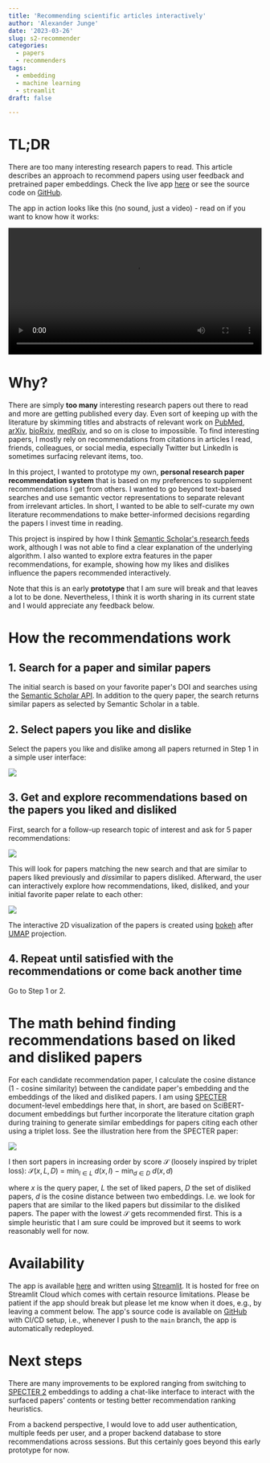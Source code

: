 ```yaml
---
title: 'Recommending scientific articles interactively'
author: 'Alexander Junge'
date: '2023-03-26'
slug: s2-recommender
categories:
  - papers
  - recommenders
tags:
  - embedding
  - machine learning
  - streamlit
draft: false

---
```


# TL;DR

There are too many interesting research papers to read.
This article describes an approach to recommend papers using user feedback
and pretrained paper embeddings.
Check the live app [here](https://jungealexander-rr-apps2-api-n6v2v3.streamlit.app) or see the source code on [GitHub](https://github.com/JungeAlexander/rr).

The app in action looks like this (no sound, just a video) - read on if you want to know how it works:

<video width=100% controls>
    <source src="/posts/2023-03-26/capture.mp4" type="video/mp4">
    Your browser does not support the video tag.  
</video>

# Why?

There are simply **too many** interesting research papers out there to read and more are getting published every day.
Even sort of keeping up with the literature by skimming titles and abstracts of relevant work
on [PubMed](https://pubmed.ncbi.nlm.nih.gov),
[arXiv](https://arxiv.org), [bioRxiv](https://www.biorxiv.org), [medRxiv](https://www.medrxiv.org), and so on is close to impossible.
To find interesting papers, I mostly rely on recommendations from citations in articles I read,
friends, colleagues, or social media, especially 
Twitter but LinkedIn is sometimes surfacing relevant items, too.

In this project, I wanted to prototype my own, **personal research paper recommendation system** that is 
based on my preferences to supplement recommendations I get from others.
I wanted to go beyond text-based searches and use semantic vector representations to separate relevant
from irrelevant articles. 
In short, I wanted to be able to self-curate my own literature recommendations to make better-informed decisions
regarding the papers I invest time in reading.

This project is inspired by how I think [Semantic Scholar's research feeds](https://www.semanticscholar.org/faq#research-feeds)
work, although I was not able to find a clear explanation of the underlying algorithm.
I also wanted to explore extra features in the paper recommendations, for example, showing how my likes
and dislikes influence the papers recommended interactively.

Note that this is an early **prototype** that I am sure will break and that leaves a lot to be done.
Nevertheless, I think it is worth sharing in its current state and I would appreciate any feedback below.

# How the recommendations work

## 1. Search for a paper and similar papers

The initial search is based on your favorite paper's DOI and searches
using the [Semantic Scholar API](https://api.semanticscholar.org/).
In addition to the query paper, the search returns similar papers as selected by Semantic Scholar in a table.

## 2. Select papers you like and dislike

Select the papers you like and dislike among all papers returned in Step 1 in a simple user interface:

![](/posts/2023-03-26/query_like_dislike.png)
    
## 3. Get and explore recommendations based on the papers you liked and disliked

First, search for a follow-up research topic of interest and ask for 5 paper recommendations:

![](/posts/2023-03-26/recommendation_search.png)

This will look for papers matching the new search and that are similar to papers liked previously and 
*dis*similar to papers disliked.
Afterward, the user can interactively explore how recommendations, liked, disliked, and your initial favorite paper
relate to each other:

![](/posts/2023-03-26/umap.png)

The interactive 2D visualization of the papers is created using [bokeh](http://bokeh.pydata.org) after [UMAP](https://umap-learn.readthedocs.io/en/latest/) projection. 

## 4. Repeat until satisfied with the recommendations or come back another time

Go to Step 1 or 2.

# The math behind finding recommendations based on liked and disliked papers

For each candidate recommendation paper, I calculate the cosine distance (1 - cosine similarity) between the
candidate paper's embedding and
the embeddings of the liked and disliked papers.
I am using [SPECTER](https://aclanthology.org/2020.acl-main.207/) document-level embeddings here that, in short, are based on SciBERT-document embeddings but further incorporate the literature citation graph during training to
generate similar embeddings for papers citing each other
using a triplet loss. See the illustration here from the SPECTER paper:

![](/posts/2023-03-26/specter-overview.png)

I then sort papers in increasing order by score $\mathcal{S}$ (loosely inspired by triplet loss): $\mathcal{S}(x, L, D)$ $=$ $\text{min}_{l \in L}$ $d(x, l)$ $-$  $\text{min}_{d \in D}$  $d(x, d)$

where $x$ is the query paper, $L$ the set of liked papers, $D$ the set of disliked papers, $d$ is the cosine distance between two embeddings. I.e. we look for papers that are similar to the liked papers but dissimilar to the disliked papers.
The paper with the lowest $\mathcal{S}$ gets recommended first.
This is a simple heuristic that I am sure could be improved but it seems to work reasonably well for now.

# Availability

The app is available [here](https://jungealexander-rr-apps2-api-n6v2v3.streamlit.app) and written using [Streamlit](https://streamlit.io).
It is hosted for free on Streamlit Cloud which comes with certain resource limitations.
Please be patient if the app should break but please let me know when it does, e.g., by leaving a comment below.
The app's source code is available on [GitHub](https://github.com/JungeAlexander/rr) with CI/CD setup, i.e., whenever I 
push to the `main` branch, the app is automatically redeployed.

# Next steps

There are many improvements to be explored ranging from switching to [SPECTER 2](https://huggingface.co/allenai/specter2)
embeddings to adding a chat-like interface to interact with the surfaced papers' contents or testing better recommendation ranking heuristics.

From a backend perspective, I would love to add user authentication, multiple feeds per user,
and a proper backend database to store recommendations across sessions.
But this certainly goes beyond this early prototype for now.